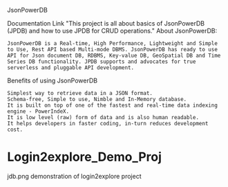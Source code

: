 JsonPowerDB

Documentation Link
"This project is all about basics of JsonPowerDB (JPDB) and how to use JPDB for CRUD operations."
About JsonPowerDB:

    JsonPowerDB is a Real-time, High Performance, Lightweight and Simple to Use, Rest API based Multi-mode DBMS. JsonPowerDB has ready to use API for Json document DB, RDBMS, Key-value DB, GeoSpatial DB and Time Series DB functionality. JPDB supports and advocates for true serverless and pluggable API development.

Benefits of using JsonPowerDB

    Simplest way to retrieve data in a JSON format.
    Schema-free, Simple to use, Nimble and In-Memory database.
    It is built on top of one of the fastest and real-time data indexing engine - PowerIndeX.
    It is low level (raw) form of data and is also human readable.
    It helps developers in faster coding, in-turn reduces development cost.





# Login2explore_Demo_Proj

jdb.png
demonstration of login2explore project



